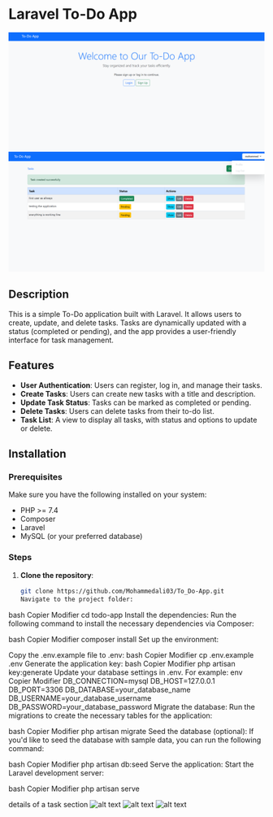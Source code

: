 # Laravel To-Do App
![alt text](image-6.png)
![alt text](image-7.png)



## Description

This is a simple To-Do application built with Laravel. It allows users to create, update, and delete tasks. Tasks are dynamically updated with a status (completed or pending), and the app provides a user-friendly interface for task management.

## Features

- **User Authentication**: Users can register, log in, and manage their tasks.
- **Create Tasks**: Users can create new tasks with a title and description.
- **Update Task Status**: Tasks can be marked as completed or pending.
- **Delete Tasks**: Users can delete tasks from their to-do list.
- **Task List**: A view to display all tasks, with status and options to update or delete.

## Installation

### Prerequisites

Make sure you have the following installed on your system:
- PHP >= 7.4
- Composer
- Laravel
- MySQL (or your preferred database)

### Steps

1. **Clone the repository**:
   ```bash
   git clone https://github.com/Mohammedali03/To_Do-App.git
   Navigate to the project folder:

bash
Copier
Modifier
cd todo-app
Install the dependencies: Run the following command to install the necessary dependencies via Composer:

bash
Copier
Modifier
composer install
Set up the environment:

Copy the .env.example file to .env:
bash
Copier
Modifier
cp .env.example .env
Generate the application key:
bash
Copier
Modifier
php artisan key:generate
Update your database settings in .env. For example:
env
Copier
Modifier
DB_CONNECTION=mysql
DB_HOST=127.0.0.1
DB_PORT=3306
DB_DATABASE=your_database_name
DB_USERNAME=your_database_username
DB_PASSWORD=your_database_password
Migrate the database: Run the migrations to create the necessary tables for the application:

bash
Copier
Modifier
php artisan migrate
Seed the database (optional): If you'd like to seed the database with sample data, you can run the following command:

bash
Copier
Modifier
php artisan db:seed
Serve the application: Start the Laravel development server:

bash
Copier
Modifier
php artisan serve


details of a task section 
![alt text](image-2.png)
![alt text](image-4.png)
![alt text](image-5.png)
